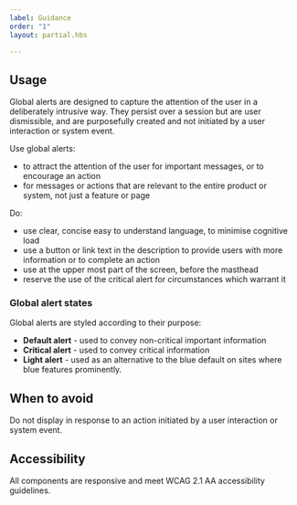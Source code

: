 ```yaml
---
label: Guidance
order: "1"
layout: partial.hbs

---
```

## Usage

Global alerts are designed to capture the attention of the user in a deliberately intrusive way. They persist over a session but are user dismissible, and are purposefully created and not initiated by a user interaction or system event.

Use global alerts:

* to attract the attention of the user for important messages, or to encourage an action
* for messages or actions that are relevant to the entire product or system, not just a feature or page

Do:

* use clear, concise easy to understand language, to minimise cognitive load
* use a button or link text in the description to provide users with more information or to complete an action
* use at the upper most part of the screen, before the masthead
* reserve the use of the critical alert for circumstances which warrant it

### Global alert states

Global alerts are styled according to their purpose:

* **Default alert** - used to convey non-critical important information
* **Critical alert** - used to convey critical information
* **Light alert** - used as an alternative to the blue default on sites where blue features prominently.

## When to avoid

Do not display in response to an action initiated by a user interaction or system event.

## Accessibility

All components are responsive and meet WCAG 2.1 AA accessibility guidelines.